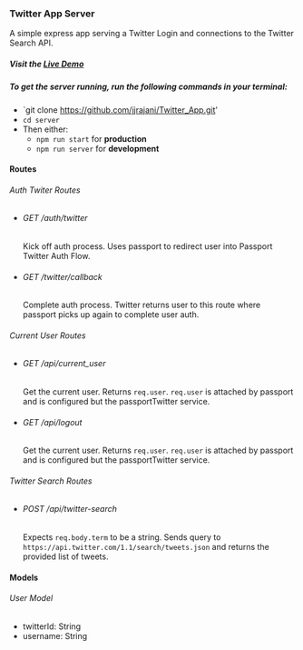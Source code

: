 ### Twitter App Server

A simple express app serving a Twitter Login and connections to the Twitter
Search API.

##### **Visit the [Live Demo](http://humdrum-twitter-app.herokuapp.com/)**

##### To get the server running, run the following commands in your terminal:

* `git clone https://github.com/jjrajani/Twitter_App.git'
* `cd server`
* Then either:
  * `npm run start` for **production**
  * `npm run server` for **development**

#### Routes

###### Auth Twiter Routes

* ###### GET /auth/twitter

  Kick off auth process. Uses passport to redirect user into Passport Twitter
  Auth Flow.

* ###### GET /twitter/callback
  Complete auth process. Twitter returns user to this route where passport picks
  up again to complete user auth.

###### Current User Routes

* ###### GET /api/current_user

  Get the current user. Returns `req.user`. `req.user` is attached by passport
  and is configured but the passportTwitter service.

* ###### GET /api/logout
  Get the current user. Returns `req.user`. `req.user` is attached by passport
  and is configured but the passportTwitter service.

###### Twitter Search Routes

* ###### POST /api/twitter-search
  Expects `req.body.term` to be a string. Sends query to
  `https://api.twitter.com/1.1/search/tweets.json` and returns the provided list
  of tweets.

#### Models

###### User Model

* twitterId: String
* username: String
